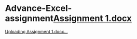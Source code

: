 # Advance-Excel-assignment[Assignment 1.docx](https://github.com/amitkumbhar50/Advance-Excel-assignment/files/10341327/Assignment.1.docx)
[Uploading Assignment 1.docx…]()
